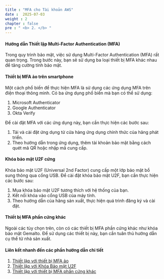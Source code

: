 ```yaml
---
title : "MFA cho Tài khoản AWS"
date :  2025-07-03
weight : 2
chapter : false
pre : " <b> 2. </b> "
---
```


#### Hướng dẫn Thiết lập Multi-Factor Authentication (MFA)

Trong quy trình bảo mật, việc sử dụng Multi-Factor Authentication (MFA) rất quan trọng. Trong bước này, bạn sẽ sử dụng ba loại thiết bị MFA khác nhau để tăng cường tính bảo mật.

#### Thiết bị MFA ảo trên smartphone

Một cách phổ biến để thực hiện MFA là sử dụng các ứng dụng MFA trên điện thoại thông minh. Có ba ứng dụng phổ biến mà bạn có thể sử dụng:

1. Microsoft Authenticator
2. Google Authenticator
3. Okta Verify

Để cài đặt MFA với các ứng dụng này, bạn cần thực hiện các bước sau:

1. Tải và cài đặt ứng dụng từ cửa hàng ứng dụng chính thức của hãng phát triển.
2. Theo hướng dẫn trong ứng dụng, thêm tài khoản bảo mật bằng cách quét mã QR hoặc nhập mã cung cấp.

#### Khóa bảo mật U2F cứng

Khóa bảo mật U2F (Universal 2nd Factor) cung cấp một lớp bảo mật bổ sung thông qua cổng USB. Để cài đặt khóa bảo mật U2F, bạn cần thực hiện các bước sau:

1. Mua khóa bảo mật U2F tương thích với hệ thống của bạn.
2. Kết nối khóa vào cổng USB của máy tính.
3. Theo hướng dẫn của hãng sản xuất, thực hiện quá trình đăng ký và cài đặt.

#### Thiết bị MFA phần cứng khác

Ngoài các tùy chọn trên, còn có các thiết bị MFA phần cứng khác như khóa bảo mật Gemalto. Để sử dụng các thiết bị này, bạn cần tuân thủ hướng dẫn cụ thể từ nhà sản xuất.

#### Liên kết nhanh đến các phần hướng dẫn chi tiết

1. [Thiết lập với thiết bị MFA ảo](#1-virtual-mfa-device)
2. [Thiết lập với Khóa Bảo mật U2F](#2-u2f-security-key)
3. [Thiết lập với thiết bị MFA phần cứng khác](#3-other-hardware-mfa-device)
